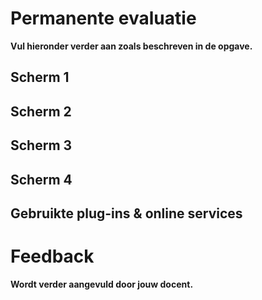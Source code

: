 # Permanente evaluatie

**Vul hieronder verder aan zoals beschreven in de opgave.**

## Scherm 1

## Scherm 2

## Scherm 3

## Scherm 4

## Gebruikte plug-ins & online services

# Feedback

**Wordt verder aangevuld door jouw docent.**

